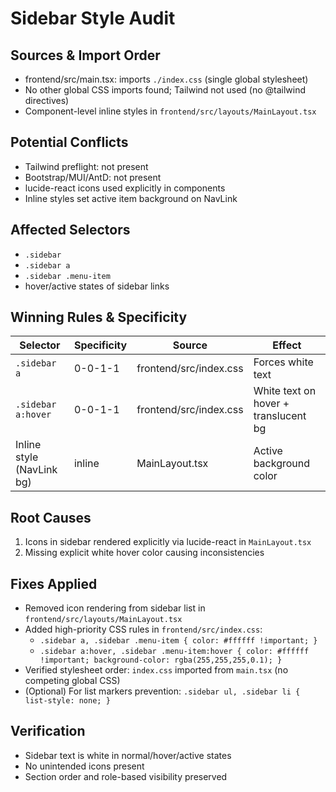 # Sidebar Style Audit

## Sources & Import Order

- frontend/src/main.tsx: imports `./index.css` (single global stylesheet)
- No other global CSS imports found; Tailwind not used (no @tailwind directives)
- Component-level inline styles in `frontend/src/layouts/MainLayout.tsx`

## Potential Conflicts

- Tailwind preflight: not present
- Bootstrap/MUI/AntD: not present
- lucide-react icons used explicitly in components
- Inline styles set active item background on NavLink

## Affected Selectors

- `.sidebar`
- `.sidebar a`
- `.sidebar .menu-item`
- hover/active states of sidebar links

## Winning Rules & Specificity

| Selector | Specificity | Source | Effect |
|---------|-------------|--------|--------|
| `.sidebar a` | 0-0-1-1 | frontend/src/index.css | Forces white text |
| `.sidebar a:hover` | 0-0-1-1 | frontend/src/index.css | White text on hover + translucent bg |
| Inline style (NavLink bg) | inline | MainLayout.tsx | Active background color |

## Root Causes

1) Icons in sidebar rendered explicitly via lucide-react in `MainLayout.tsx`
2) Missing explicit white hover color causing inconsistencies

## Fixes Applied

- Removed icon rendering from sidebar list in `frontend/src/layouts/MainLayout.tsx`
- Added high-priority CSS rules in `frontend/src/index.css`:
  - `.sidebar a, .sidebar .menu-item { color: #ffffff !important; }`
  - `.sidebar a:hover, .sidebar .menu-item:hover { color: #ffffff !important; background-color: rgba(255,255,255,0.1); }`
- Verified stylesheet order: `index.css` imported from `main.tsx` (no competing global CSS)
- (Optional) For list markers prevention: `.sidebar ul, .sidebar li { list-style: none; }`

## Verification

- Sidebar text is white in normal/hover/active states
- No unintended icons present
- Section order and role-based visibility preserved
